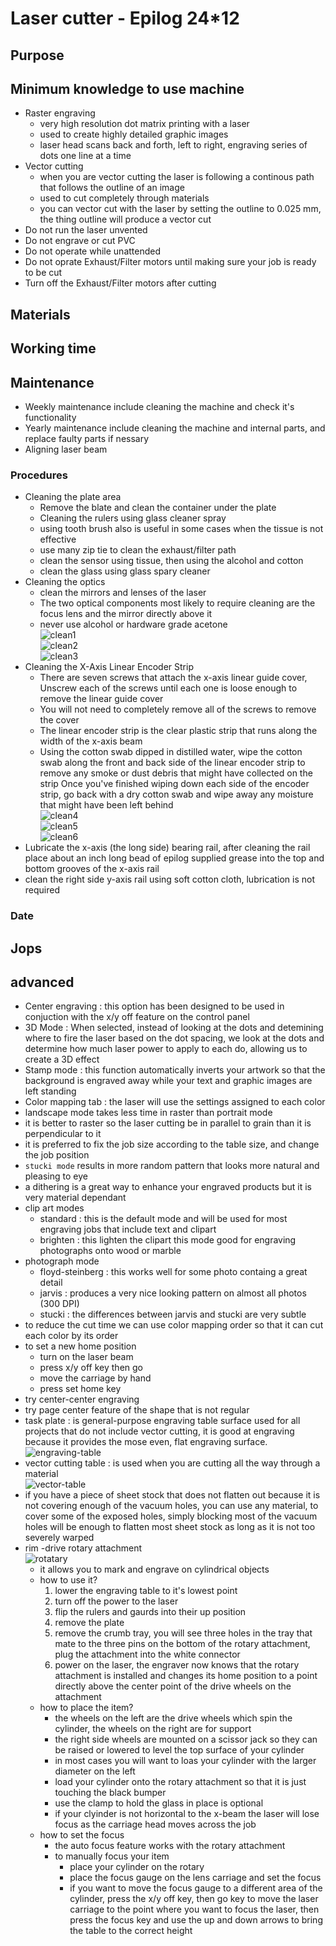 # Laser cutter - Epilog 24*12

## Purpose

## Minimum knowledge to use machine
- Raster engraving
    - very high resolution dot matrix printing with a laser
    - used to create highly detailed graphic images
    - laser head scans back and forth, left to right, engraving series of dots one line at a time
- Vector cutting
    - when you are vector cutting the laser is following a continous path that follows the outline of an image
    - used to cut completely through materials
    - you can vector cut with the laser by setting the outline to 0.025 mm, the thing outline will produce a vector cut
- Do not run the laser unvented
- Do not engrave or cut PVC
- Do not operate while unattended
- Do not oprate Exhaust/Filter motors until making sure your job is ready to be cut
- Turn off the Exhaust/Filter motors after cutting

## Materials

## Working time

## Maintenance
- Weekly maintenance include cleaning the machine and check it's functionality
- Yearly maintenance include cleaning the machine and internal parts, and replace faulty parts if nessary
- Aligning laser beam

### Procedures
- Cleaning the plate area
    - Remove the blate and clean the container under the plate
    - Cleaning the rulers using glass cleaner spray
    - using tooth brush also is useful in some cases when the tissue is not effective
    - use many zip tie to clean the exhaust/filter path
    - clean the sensor using tissue, then using the alcohol and cotton
    - clean the glass using glass spary cleaner
- Cleaning the optics
    - clean the mirrors and lenses of the laser
    - The two optical components most likely to require cleaning are the focus lens and the mirror directly above it
    - never use alcohol or hardware grade acetone  
    ![clean1](clean_optics.jpg)  
    ![clean2](clean_optics2.jpg)  
    ![clean3](clean_optics3.jpg)
- Cleaning the X-Axis Linear Encoder Strip
    - There are seven screws that attach the x-axis linear guide cover, Unscrew each of the screws until each one is loose enough to remove the linear guide cover
    - You will not need to completely remove all of the screws to remove the cover
    - The linear encoder strip is the clear plastic strip that runs along the width of the x-axis beam
    - Using the cotton swab dipped in distilled water, wipe the cotton swab along the front and back side of the linear encoder strip to remove any smoke or dust debris that might have collected on the strip
    Once you've finished wiping down each side of the encoder strip, go back with a dry cotton swab and wipe away any moisture that might have been left behind  
    ![clean4](/machines/clean_optics4.jpg)  
    ![clean5](clean_optics5.jpg)  
    ![clean6](clean_optics6.jpg)  
- Lubricate the x-axis (the long side) bearing rail, after cleaning the rail place about an inch long bead of epilog supplied grease into the top and bottom grooves of the x-axis rail
- clean the right side y-axis rail using soft cotton cloth, lubrication is not required

### Date

## Jops

## advanced
- Center engraving : this option has been designed to be used in conjuction with the x/y off feature on the control panel
- 3D Mode : When selected, instead of looking at the dots and detemining where to fire the laser based on the dot spacing, we look at the dots and determine how much laser power to apply to each do, allowing us to create a 3D effect
- Stamp mode : this function automatically inverts your artwork so that the background is engraved away while your text and graphic images are left standing
- Color mapping tab : the laser will use the settings assigned to each color
- landscape mode takes less time in raster than portrait mode
- it is better to raster so the laser cutting be in parallel to grain than it is perpendicular to it
- it is preferred to fix the job size according to the table size, and change the job position
- `stucki mode` results in more random pattern that looks more natural and pleasing to eye
- a dithering is a great way to enhance your engraved products but it is very material dependant
- clip art modes
    - standard : this is the default mode and will be used for most engraving jobs that include text and clipart
    - brighten : this lighten the clipart this mode good for engraving photographs onto wood or marble
- photograph mode
    - floyd-steinberg : this works well for some photo containg a great detail
    - jarvis : produces a very nice looking pattern on almost all photos (300 DPI)
    - stucki : the differences between jarvis and stucki are very subtle
- to reduce the cut time we can use color mapping order so that it can cut each color by its order
- to set a new home position
    - turn on the laser beam
    - press x/y off key then go
    - move the carriage by hand
    - press set home key
- try center-center engraving
- try page center feature of the shape that is not regular
- task plate : is general-purpose engraving table surface used for all projects that do not include vector cutting, it is good at engraving because it provides the mose even, flat engraving surface.   
![engraving-table](/engraving-table.jpeg)
- vector cutting table : is used when you are cutting all the way through a material   
![vector-table](/vector-table.jpeg)
- if you have a piece of sheet stock that does not flatten out because it is not covering enough of the vacuum holes, you can use any material, to cover some of the exposed holes, simply blocking most of the vacuum holes will be enough to flatten most sheet stock as long as it is not too severely warped
- rim -drive rotary attachment   
![rotatary](/rotatary.jpg)
    - it allows you to mark and engrave on cylindrical objects
    - how to use it?
        1. lower the engraving table to it's lowest point
        2. turn off the power to the laser
        3. flip the rulers and gaurds into their up position
        4. remove the plate
        5. remove the crumb tray, you will see three holes in the tray that mate to the three pins on the bottom of the rotary attachment, plug the attachment into the white connector
        6. power on the laser, the engraver now knows that the rotary attachment is installed and changes its home position to a point directly above the center point of the drive wheels on the attachment
    - how to place the item?
        - the wheels on the left are the drive wheels which spin the cylinder, the wheels on the right are for support
        - the right side wheels are mounted on a scissor jack so they can be raised or lowered to level the top surface of your cylinder
        - in most cases you will want to loas your cylinder with the larger diameter on the left
        - load your cylinder onto the rotary attachment so that it is just touching the black bumper
        - use the clamp to hold the glass in place is optional
        - if your clyinder is not horizontal to the x-beam the laser will lose focus as the carriage head moves across the job
    - how to set the focus
        - the auto focus feature works with the rotary attachment
        - to manually focus your item
            - place your cylinder on the rotary
            - place the focus gauge on the lens carriage and set the focus
            - if you want to move the focus gauge to a different area of the cylinder, press the x/y off key, then go key to move the laser carriage to the point where you want to focus the laser, then press the focus key and use the up and down arrows to bring the table to the correct height